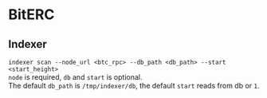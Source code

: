# BitERC
## Indexer
`indexer scan --node_url <btc_rpc> --db_path <db_path> --start <start_height>`  
`node` is required, `db` and `start` is optional.  
The default `db_path` is `/tmp/indexer/db`, the default `start` reads from db or `1`.
